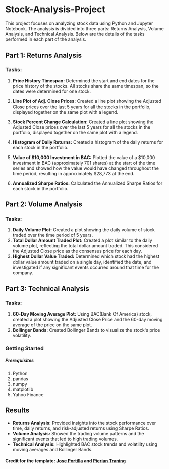 # Stock-Analysis-Project
 This project focuses on analyzing stock data using Python and Jupyter Notebook. The analysis is divided into three parts: Returns Analysis, Volume Analysis, and Technical Analysis. Below are the details of the tasks performed in each part of the analysis.

## Part 1: Returns Analysis
### Tasks:
1. <p><b>Price History Timespan:</b> Determined the start and end dates for the price history of the stocks. All stocks share the same timespan, so the dates were determined for one stock.</p> 
2. <p><b>Line Plot of Adj. Close Prices:</b> Created a line plot showing the Adjusted Close prices over the last 5 years for all the stocks in the portfolio, displayed together on the same plot with a legend.</p>
3. <p><b>Stock Percent Change Calculation:</b> Created a line plot showing the Adjusted Close prices over the last 5 years for all the stocks in the portfolio, displayed together on the same plot with a legend.</p>
4. <p><b>Histogram of Daily Returns:</b> Created a histogram of the daily returns for each stock in the portfolio.</p>
5. <p><b>Value of $10,000 Investment in BAC:</b> Plotted the value of a $10,000 investment in BAC (approximately 701 shares) at the start of the time series and showed how the value would have changed throughout the time period, resulting in approximately $28,773 at the end.</p>
6. <p><b>Annualized Sharpe Ratios:</b> Calculated the Annualized Sharpe Ratios for each stock in the portfolio.</p>

## Part 2: Volume Analysis
### Tasks:
1. <b>Daily Volume Plot:</b> Created a plot showing the daily volume of stock traded over the time period of 5 years.
2. <b>Total Dollar Amount Traded Plot:</b> Created a plot similar to the daily volume plot, reflecting the total dollar amount traded. This considered the Adjusted Close price as the consensus price for each day.
3. <b>Highest Dollar Value Traded:</b> Determined which stock had the highest dollar value amount traded on a single day, identified the date, and investigated if any significant events occurred around that time for the company.

## Part 3: Technical Analysis
### Tasks:
1. <b>60-Day Moving Average Plot:</b> Using BAC(Bank Of America) stock, created a plot showing the Adjusted Close Price and the 60-day moving average of the price on the same plot.
2. <b>Bollinger Bands:</b> Created Bollinger Bands to visualize the stock's price volatility.

### Getting Started
##### Prerequisites
1. Python 
2. pandas
3. numpy
4. matplotlib
5. Yahoo Finance

## Results
- <b>Returns Analysis:</b> Provided insights into the stock performance over time, daily returns, and risk-adjusted returns using Sharpe Ratios.
- <b>Volume Analysis:</b> Showed the trading volume patterns and the significant events that led to high trading volumes.
- <b>Technical Analysis:</b> Highlighted BAC stock trends and volatility using moving averages and Bollinger Bands.

#### Credit for the template: <a href="https://www.udemy.com/user/joseportilla/">Jose Portilla</a> and <a href="https://www.udemy.com/user/pierian-training-2/">Pierian Traning</a>

